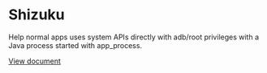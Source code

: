 # Shizuku

Help normal apps uses system APIs directly with adb/root privileges with a Java process started with app_process.

[View document](https://docs.rikka.app/shizuku)